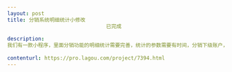 ```yaml
---                
layout: post       
title: 分销系统明细统计小修改
                                已完成
           
description: 
我们有一款小程序，里面分销功能的明细统计需要完善，统计的参数需要有时间，分销下级账户，购买的商品金额，购买的商品名称，返利金额等参数
     
contenturl: https://pro.lagou.com/project/7394.html      
---                 
```

